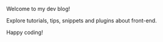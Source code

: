 Welcome to my dev blog!

Explore tutorials, tips, snippets and plugins about front-end.

Happy coding!
